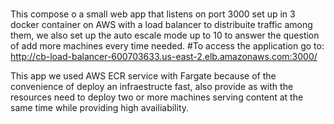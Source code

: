 #
This compose o a small web app that listens on port 3000 set up in 3 docker container on AWS with a load balancer to distribuite traffic among them, we also set up the auto escale mode up to 10 to answer the question of add more machines every time needed.
#To access the application go to:
http://cb-load-balancer-600703633.us-east-2.elb.amazonaws.com:3000/

This app we used AWS ECR service with Fargate because of the convenience of deploy an infraestructe fast, also provide as with the resources need to deploy two or more machines serving content at the same time while providing high availiability.

